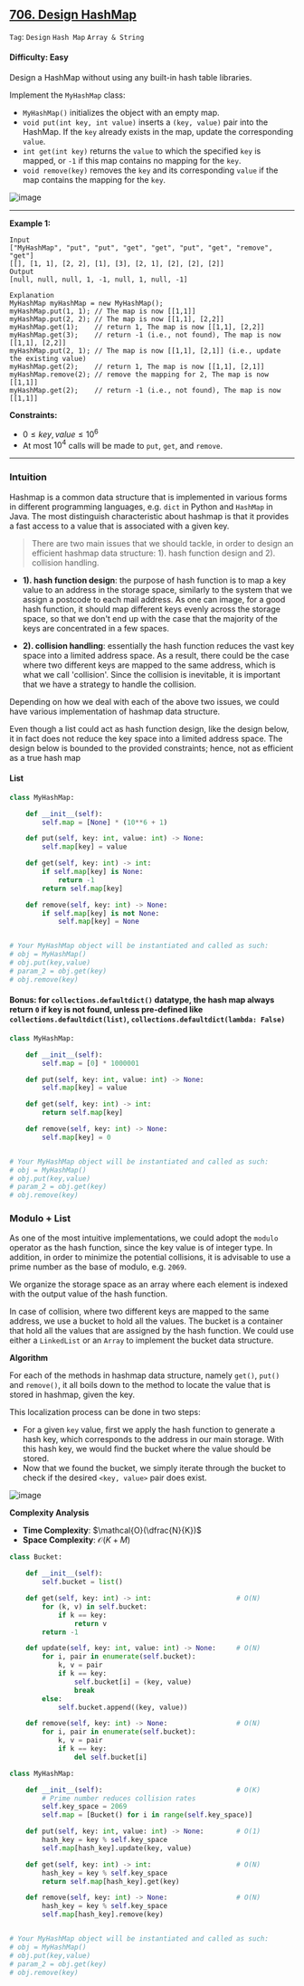 ## [706. Design HashMap](https://leetcode.com/problems/design-hashmap)

```Tag```: ```Design``` ```Hash Map``` ```Array & String```

#### Difficulty: Easy

Design a HashMap without using any built-in hash table libraries.

Implement the ```MyHashMap``` class:

- ```MyHashMap()``` initializes the object with an empty map.
- ```void put(int key, int value)``` inserts a ```(key, value)``` pair into the HashMap. If the ```key``` already exists in the map, update the corresponding ```value```.
- ```int get(int key)``` returns the ```value``` to which the specified ```key``` is mapped, or ```-1``` if this map contains no mapping for the ```key```.
- ```void remove(key)``` removes the ```key``` and its corresponding ```value``` if the map contains the mapping for the ```key```.

![image](https://github.com/quananhle/Python/assets/35042430/db3e5619-a684-42ca-bd3f-d95c9b860018)

---

__Example 1:__
```
Input
["MyHashMap", "put", "put", "get", "get", "put", "get", "remove", "get"]
[[], [1, 1], [2, 2], [1], [3], [2, 1], [2], [2], [2]]
Output
[null, null, null, 1, -1, null, 1, null, -1]

Explanation
MyHashMap myHashMap = new MyHashMap();
myHashMap.put(1, 1); // The map is now [[1,1]]
myHashMap.put(2, 2); // The map is now [[1,1], [2,2]]
myHashMap.get(1);    // return 1, The map is now [[1,1], [2,2]]
myHashMap.get(3);    // return -1 (i.e., not found), The map is now [[1,1], [2,2]]
myHashMap.put(2, 1); // The map is now [[1,1], [2,1]] (i.e., update the existing value)
myHashMap.get(2);    // return 1, The map is now [[1,1], [2,1]]
myHashMap.remove(2); // remove the mapping for 2, The map is now [[1,1]]
myHashMap.get(2);    // return -1 (i.e., not found), The map is now [[1,1]]
```

__Constraints:__

- $0 \le key, value \le 10^6$
- At most $10^4$ calls will be made to ```put```, ```get```, and ```remove```.

---

### Intuition

Hashmap is a common data structure that is implemented in various forms in different programming languages, e.g. ```dict``` in Python and ```HashMap``` in Java. The most distinguish characteristic about hashmap is that it provides a fast access to a value that is associated with a given key.

> There are two main issues that we should tackle, in order to design an efficient hashmap data structure: 1). hash function design and 2). collision handling.

- __1). hash function design__: the purpose of hash function is to map a key value to an address in the storage space, similarly to the system that we assign a postcode to each mail address.
As one can image, for a good hash function, it should map different keys evenly across the storage space, so that we don't end up with the case that the majority of the keys are concentrated in a few spaces.

- __2). collision handling__: essentially the hash function reduces the vast key space into a limited address space. As a result, there could be the case where two different keys are mapped to the same address, which is what we call 'collision'.
Since the collision is inevitable, it is important that we have a strategy to handle the collision.

Depending on how we deal with each of the above two issues, we could have various implementation of hashmap data structure.

Even though a list could act as hash function design, like the design below, it in fact does not reduce the key space into a limited address space. The design below is bounded to the provided constraints; hence, not as efficient as a true hash map

#### List

```Python
class MyHashMap:

    def __init__(self):
        self.map = [None] * (10**6 + 1)

    def put(self, key: int, value: int) -> None:
        self.map[key] = value

    def get(self, key: int) -> int:
        if self.map[key] is None:
            return -1
        return self.map[key]

    def remove(self, key: int) -> None:
        if self.map[key] is not None:
            self.map[key] = None


# Your MyHashMap object will be instantiated and called as such:
# obj = MyHashMap()
# obj.put(key,value)
# param_2 = obj.get(key)
# obj.remove(key)
```

#### Bonus: for ```collections.defaultdict()``` datatype, the hash map always return ```0``` if key is not found, unless pre-defined like ```collections.defaultdict(list)```, ```collections.defaultdict(lambda: False)```

```Python
class MyHashMap:

    def __init__(self):
        self.map = [0] * 1000001

    def put(self, key: int, value: int) -> None:
        self.map[key] = value

    def get(self, key: int) -> int:
        return self.map[key]

    def remove(self, key: int) -> None:
        self.map[key] = 0


# Your MyHashMap object will be instantiated and called as such:
# obj = MyHashMap()
# obj.put(key,value)
# param_2 = obj.get(key)
# obj.remove(key)
```

### Modulo + List

As one of the most intuitive implementations, we could adopt the ```modulo``` operator as the hash function, since the key value is of integer type. In addition, in order to minimize the potential collisions, it is advisable to use a prime number as the base of modulo, e.g. ```2069```.

We organize the storage space as an array where each element is indexed with the output value of the hash function.

In case of collision, where two different keys are mapped to the same address, we use a bucket to hold all the values. The bucket is a container that hold all the values that are assigned by the hash function. We could use either a ```LinkedList``` or an ```Array``` to implement the bucket data structure.

__Algorithm__

For each of the methods in hashmap data structure, namely ```get()```, ```put()``` and ```remove()```, it all boils down to the method to locate the value that is stored in hashmap, given the key.

This localization process can be done in two steps:

- For a given ```key``` value, first we apply the hash function to generate a hash key, which corresponds to the address in our main storage. With this hash key, we would find the bucket where the value should be stored.
- Now that we found the bucket, we simply iterate through the bucket to check if the desired ```<key, value>``` pair does exist.

![image](https://leetcode.com/problems/design-hashmap/Figures/706/706_hashmap.png)

__Complexity Analysis__

- __Time Complexity__: $\mathcal{O}(\dfrac{N}{K})$
- __Space Complexity__: $\mathcal{O}(K + M)$

```Python
class Bucket:

    def __init__(self):
        self.bucket = list()

    def get(self, key: int) -> int:                     # O(N)
        for (k, v) in self.bucket:
            if k == key:
                return v
        return -1

    def update(self, key: int, value: int) -> None:     # O(N)
        for i, pair in enumerate(self.bucket):
            k, v = pair
            if k == key:
                self.bucket[i] = (key, value)
                break
        else:
            self.bucket.append((key, value))

    def remove(self, key: int) -> None:                 # O(N)
        for i, pair in enumerate(self.bucket):
            k, v = pair
            if k == key:
                del self.bucket[i]

class MyHashMap:

    def __init__(self):                                 # O(K)
        # Prime number reduces collision rates
        self.key_space = 2069
        self.map = [Bucket() for i in range(self.key_space)]

    def put(self, key: int, value: int) -> None:        # O(1)
        hash_key = key % self.key_space
        self.map[hash_key].update(key, value)

    def get(self, key: int) -> int:                     # O(N)
        hash_key = key % self.key_space
        return self.map[hash_key].get(key)

    def remove(self, key: int) -> None:                 # O(N)
        hash_key = key % self.key_space
        self.map[hash_key].remove(key)


# Your MyHashMap object will be instantiated and called as such:
# obj = MyHashMap()
# obj.put(key,value)
# param_2 = obj.get(key)
# obj.remove(key)
```


